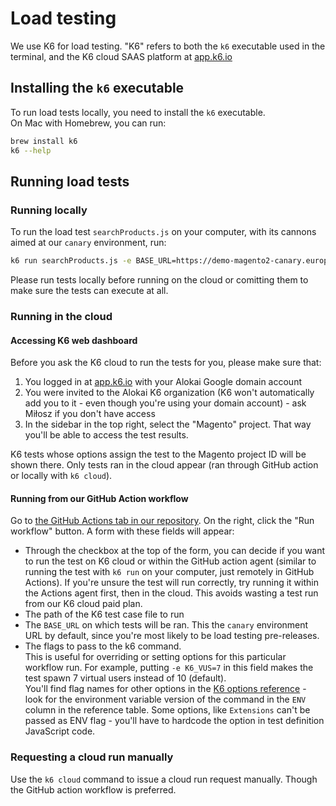 # Load testing
We use K6 for load testing. "K6" refers to both the `k6` executable used in the terminal, and the K6 cloud SAAS platform at [app.k6.io](https://app.k6.io)

## Installing the `k6` executable
To run load tests locally, you need to install the `k6` executable.\
On Mac with Homebrew, you can run:
```sh
brew install k6
k6 --help
```

## Running load tests

### Running locally

To run the load test `searchProducts.js` on your computer, with its cannons aimed at our `canary` environment, run:
```sh
k6 run searchProducts.js -e BASE_URL=https://demo-magento2-canary.europe-west1.gcp.storefrontcloud.io
```
Please run tests locally before running on the cloud or comitting them to make sure the tests can execute at all.

### Running in the cloud

#### Accessing K6 web dashboard
Before you ask the K6 cloud to run the tests for you, please make sure that:
1. You logged in at [app.k6.io](https://app.k6.io) with your Alokai Google domain account
2. You were invited to the Alokai K6 organization (K6 won't automatically add you to it - even though you're using your domain account) - ask Miłosz if you don't have access
3. In the sidebar in the top right, select the "Magento" project.
That way you'll be able to access the test results.

K6 tests whose options assign the test to the Magento project ID will be shown there. Only tests ran in the cloud appear (ran through GitHub action or locally with `k6 cloud`).

#### Running from our GitHub Action workflow

Go to [the GitHub Actions tab in our repository](https://github.com/vuestorefront/magento2/actions/workflows/run-k6-load-test.yml). On the right, click the "Run workflow" button. A form with these fields will appear:

* Through the checkbox at the top of the form, you can decide if you want to run the test on K6 cloud or within the GitHub action agent (similar to running the test with `k6 run` on your computer, just remotely in GitHub Actions). If you're unsure the test will run correctly, try running it within the Actions agent first, then in the cloud. This avoids wasting a test run from our K6 cloud paid plan.
* The path of the K6 test case file to run
* The `BASE_URL` on which tests will be ran. This the `canary` environment URL by default, since you're most likely to be load testing pre-releases.
* The flags to pass to the k6 command.\
This is useful for overriding or setting options for this particular workflow run. For example, putting `-e K6_VUS=7` in this field makes the test spawn 7 virtual users instead of 10 (default).\
You'll find flag names for other options in the [K6 options reference](https://k6.io/docs/using-k6/k6-options/reference/) - look for the environment variable version of the command in the `ENV` column in the reference table. Some options, like `Extensions` can't be passed as ENV flag - you'll have to hardcode the option in test definition JavaScript code.

### Requesting a cloud run manually
Use the `k6 cloud` command to issue a cloud run request manually. Though the GitHub action workflow is preferred.
